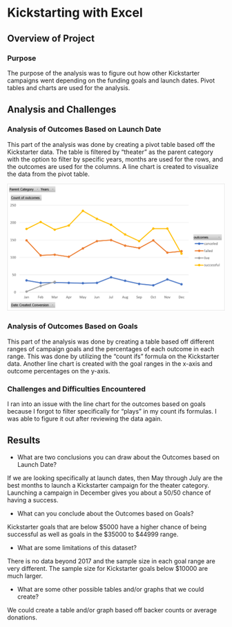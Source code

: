 # Kickstarting with Excel

## Overview of Project

### Purpose
The purpose of the analysis was to figure out how other Kickstarter campaigns went depending on the funding goals and launch dates. Pivot tables and charts are used for the analysis. 

## Analysis and Challenges

### Analysis of Outcomes Based on Launch Date
This part of the analysis was done by creating a pivot table based off the Kickstarter data. The table is filtered by “theater” as the parent category with the option to filter by specific years, months are used for the rows, and the outcomes are used for the columns. A line chart is created to visualize the data from the pivot table. 

![This is an image](https://github.com/csambrano/kickstarter-analysis/blob/main/Outcomes%20Based%20on%20Launch%20Data.png?raw=true)

### Analysis of Outcomes Based on Goals
This part of the analysis was done by creating a table based off different ranges of campaign goals and the percentages of each outcome in each range. This was done by utilizing the “count ifs” formula on the Kickstarter data. Another line chart is created with the goal ranges in the x-axis and outcome percentages on the y-axis.  


### Challenges and Difficulties Encountered
I ran into an issue with the line chart for the outcomes based on goals because I forgot to filter specifically for “plays” in my count ifs formulas. I was able to figure it out after reviewing the data again. 

## Results

- What are two conclusions you can draw about the Outcomes based on Launch Date?

If we are looking specifically at launch dates, then May through July are the best months to launch a Kickstarter campaign for the theater category. Launching a campaign in December gives you about a 50/50 chance of having a success.  


- What can you conclude about the Outcomes based on Goals?

Kickstarter goals that are below $5000 have a higher chance of being successful as well as goals in the $35000 to $44999 range. 


- What are some limitations of this dataset?

There is no data beyond 2017 and the sample size in each goal range are very different. The sample size for Kickstarter goals below $10000 are much larger. 

- What are some other possible tables and/or graphs that we could create?

We could create a table and/or graph based off backer counts or average donations. 
